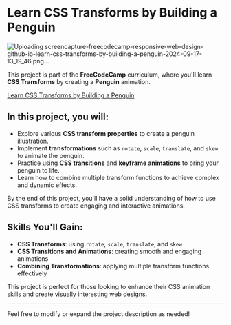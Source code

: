 # Learn CSS Transforms by Building a Penguin

![Uploading screencapture-freecodecamp-responsive-web-design-github-io-learn-css-transforms-by-building-a-penguin-2024-09-17-13_19_46.png…]()

This project is part of the **FreeCodeCamp** curriculum, where you'll learn **CSS Transforms** by creating a **Penguin** animation.

[Learn CSS Transforms by Building a Penguin](https://freecodecamp-responsive-web-design.github.io/learn-css-transforms-by-building-a-penguin/)

## In this project, you will:
- Explore various **CSS transform properties** to create a penguin illustration.
- Implement **transformations** such as `rotate`, `scale`, `translate`, and `skew` to animate the penguin.
- Practice using **CSS transitions** and **keyframe animations** to bring your penguin to life.
- Learn how to combine multiple transform functions to achieve complex and dynamic effects.

By the end of this project, you'll have a solid understanding of how to use CSS transforms to create engaging and interactive animations.

## Skills You'll Gain:
- **CSS Transforms**: using `rotate`, `scale`, `translate`, and `skew`
- **CSS Transitions and Animations**: creating smooth and engaging animations
- **Combining Transformations**: applying multiple transform functions effectively

This project is perfect for those looking to enhance their CSS animation skills and create visually interesting web designs.

---

Feel free to modify or expand the project description as needed!
